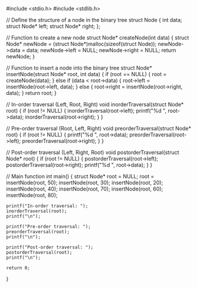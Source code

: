 #include <stdio.h>
#include <stdlib.h>

// Define the structure of a node in the binary tree
struct Node {
    int data;
    struct Node* left;
    struct Node* right;
};

// Function to create a new node
struct Node* createNode(int data) {
    struct Node* newNode = (struct Node*)malloc(sizeof(struct Node));
    newNode->data = data;
    newNode->left = NULL;
    newNode->right = NULL;
    return newNode;
}

// Function to insert a node into the binary tree
struct Node* insertNode(struct Node* root, int data) {
    if (root == NULL) {
        root = createNode(data);
    } else if (data < root->data) {
        root->left = insertNode(root->left, data);
    } else {
        root->right = insertNode(root->right, data);
    }
    return root;
}

// In-order traversal (Left, Root, Right)
void inorderTraversal(struct Node* root) {
    if (root != NULL) {
        inorderTraversal(root->left);
        printf("%d ", root->data);
        inorderTraversal(root->right);
    }
}

// Pre-order traversal (Root, Left, Right)
void preorderTraversal(struct Node* root) {
    if (root != NULL) {
        printf("%d ", root->data);
        preorderTraversal(root->left);
        preorderTraversal(root->right);
    }
}

// Post-order traversal (Left, Right, Root)
void postorderTraversal(struct Node* root) {
    if (root != NULL) {
        postorderTraversal(root->left);
        postorderTraversal(root->right);
        printf("%d ", root->data);
    }
}

// Main function
int main() {
    struct Node* root = NULL;
    root = insertNode(root, 50);
    insertNode(root, 30);
    insertNode(root, 20);
    insertNode(root, 40);
    insertNode(root, 70);
    insertNode(root, 60);
    insertNode(root, 80);

    printf("In-order traversal: ");
    inorderTraversal(root);
    printf("\n");

    printf("Pre-order traversal: ");
    preorderTraversal(root);
    printf("\n");

    printf("Post-order traversal: ");
    postorderTraversal(root);
    printf("\n");

    return 0;
}
